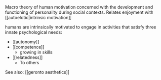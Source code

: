 Macro theory of human motivation concerned with the development and functioning of personality during social contexts. Relates enjoyment with [[autoelotic|intrinsic motivation]]

humans are intrinsically motivated to engage in activities that satisfy three innate psychological needs:

 - [[autonomy]]
 - [[competence]]
   - growing in skills
 - [[relatedness]]
   - To others

See also: [[geronto aesthetics]]